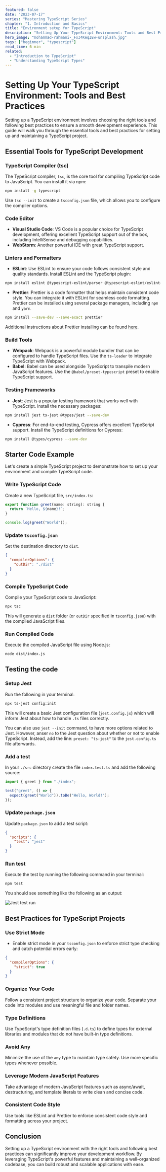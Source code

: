 ```yaml
---
featured: false
date: "2023-07-17"
series: "Mastering TypeScript Series"
chapter: "1. Introduction and Basics"
title: "Environment setup for TypeScript"
description: "Setting Up Your TypeScript Environment: Tools and Best Practices"
hero_image: "mohammad-rahmani-_Fx34KeqIEw-unsplash.jpg"
tags: ["beginner", "typescript"]
read_time: 6 min
related: 
  - "Introduction to TypeScript"
  - "Understanding TypeScript Types"
---
```


# Setting Up Your TypeScript Environment: Tools and Best Practices

Setting up a TypeScript environment involves choosing the right tools and following best practices to ensure a smooth development experience. This guide will walk you through the essential tools and best practices for setting up and maintaining a TypeScript project.

## Essential Tools for TypeScript Development

### TypeScript Compiler (tsc)

The TypeScript compiler, `tsc`, is the core tool for compiling TypeScript code to JavaScript. You can install it via npm:

```bash
npm install -g typescript
```

Use `tsc --init` to create a `tsconfig.json` file, which allows you to configure the compiler options.

### Code Editor

- **Visual Studio Code**: VS Code is a popular choice for TypeScript development, offering excellent TypeScript support out of the box, including IntelliSense and debugging capabilities.
- **WebStorm**: Another powerful IDE with great TypeScript support.

### Linters and Formatters

- **ESLint**: Use ESLint to ensure your code follows consistent style and quality standards. Install ESLint and the TypeScript plugin:

```bash
npm install eslint @typescript-eslint/parser @typescript-eslint/eslint-plugin --save-dev
```

- **Prettier**: Prettier is a code formatter that helps maintain consistent code style. You can integrate it with ESLint for seamless code formatting. Prettier can be installed using several package managers, including `npm` and `yarn`.

```bash
npm install --save-dev --save-exact prettier
```

Additional instructions about Prettier installing can be found <a href="https://prettier.io/docs/en/install" target="_blank">here</a>.

### Build Tools

- **Webpack**: Webpack is a powerful module bundler that can be configured to handle TypeScript files. Use the `ts-loader` to integrate TypeScript with Webpack.
- **Babel**: Babel can be used alongside TypeScript to transpile modern JavaScript features. Use the `@babel/preset-typescript` preset to enable TypeScript support.

### Testing Frameworks


- **Jest**: Jest is a popular testing framework that works well with TypeScript. Install the necessary packages:

```bash
npm install jest ts-jest @types/jest --save-dev
```

- **Cypress**: For end-to-end testing, Cypress offers excellent TypeScript support. Install the TypeScript definitions for Cypress:

```bash
npm install @types/cypress --save-dev
```

## Starter Code Example

Let's create a simple TypeScript project to demonstrate how to set up your environment and compile TypeScript code.

### Write TypeScript Code

Create a new TypeScript file, `src/index.ts`:

```javascript {numberLines}
export function greet(name: string): string {
  return `Hello, ${name}!`;
}

console.log(greet("World"));
```

### Update `tsconfig.json`

Set the destination directory to `dist`.

```json {numberLines 3}
{
  "compilerOptions": {
    "outDir": "./dist"
  }
}
```

### Compile TypeScript Code

Compile your TypeScript code to JavaScript:

```bash
npx tsc
```

This will generate a `dist` folder (or `outDir` specified in `tsconfig.json`) with the compiled JavaScript files.

### Run Compiled Code

Execute the compiled JavaScript file using Node.js:

```bash
node dist/index.js
```

## Testing the code

### Setup Jest

Run the following in your terminal:

```bash {outputLines: 1}
npx ts-jest config:init
```

This will create a basic Jest configuration file (`jest.config.js`) which will inform Jest about how to handle `.ts` files correctly.

You can also use `jest --init` command, to have more options related to Jest. However, anser `no` to the Jest question about whether or not to enable TypeScript. Instead, add the line: `preset: "ts-jest"` to the `jest.config.ts` file afterwards.

### Add a test

In your `./src` directory create the file `index.test.ts` and add the following source:

```javascript {numberLines}
import { greet } from "./index";

test("greet", () => {
  expect(greet("World")).toBe("Hello, World!");
});
```

### Update `package.json`

Update `package.json` to add a test script:

```json {numberLines}
{
  "scripts": {
    "test": "jest"
  }
}
```

### Run  test

Execute the test by running the following command in your terminal:

```bash
npm test
```

You should see something like the following as an output:

![Jest test run](./run-jest-tests.jpg)

## Best Practices for TypeScript Projects

### Use Strict Mode

- Enable strict mode in your `tsconfig.json` to enforce strict type checking and catch potential errors early:

```json {numberLines 3}
{
  "compilerOptions": {
    "strict": true
  }
}
```

### Organize Your Code

Follow a consistent project structure to organize your code. Separate your code into modules and use meaningful file and folder names.

### Type Definitions

Use TypeScript's type definition files (`.d.ts`) to define types for external libraries and modules that do not have built-in type definitions.

### Avoid Any

Minimize the use of the `any` type to maintain type safety. Use more specific types whenever possible.

### Leverage Modern JavaScript Features

Take advantage of modern JavaScript features such as async/await, destructuring, and template literals to write clean and concise code.

### Consistent Code Style

Use tools like ESLint and Prettier to enforce consistent code style and formatting across your project.

## Conclusion

Setting up a TypeScript environment with the right tools and following best practices can significantly improve your development workflow. By leveraging TypeScript's powerful features and maintaining a well-organized codebase, you can build robust and scalable applications with ease.
